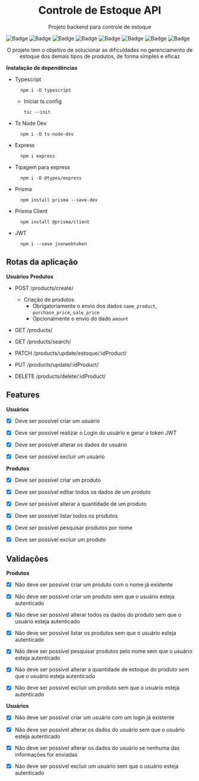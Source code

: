 <h1 align="center">Controle de Estoque API</h1>

<p align="center">Projeto backend para controle de estoque</p>

![Badge](https://img.shields.io/badge/Version-1.0.0-yellow?style=for-the-badge&logo=ghost)
![Badge](https://img.shields.io/badge/Typescript-^4.9.5-blue?style=for-the-badge&logo=ghost)
![Badge](https://img.shields.io/badge/Prisma-4.10.1-blue?style=for-the-badge&logo=ghost)
![Badge](https://img.shields.io/badge/Prisma_Client-^4.10.1-blue?style=for-the-badge&logo=ghost)
![Badge](https://img.shields.io/badge/Express-^4.18.2-lightgrey?style=for-the-badge&logo=ghost)
![Badge](https://img.shields.io/badge/JWT-^9.0.0-ff69b4?style=for-the-badge&logo=ghost)
![Badge](https://img.shields.io/badge/License-ISC-brightgreen?style=for-the-badge&logo=ghost)
![Badge](https://img.shields.io/badge/Status-In_progress-%237159c1?style=for-the-badge&logo=ghost)

<p align="center">O projeto tem o objetivo de solucionar as dificuldades no gerenciamento de estoque dos demais tipos de produtos, de forma simples e eficaz</p>

**Instalação de dependências**

- Typescript

        npm i -D typescript
    
    - Iniciar ts.config

        ```
        tsc --init
        ```

- Ts Node Dev

        npm i -D ts-node-dev

- Express

        npm i express

- Tipagem para express

        npm i -D @types/express

- Prisma

        npm install prisma --save-dev

- Prisma Client

        npm install @prisma/client

- JWT

        npm i --save jsonwebtoken

## Rotas da aplicação

**Usuários**
**Produtos**

- POST /products/create/

    - Criação de produtos
        - Obrigatoriamente o envio dos dados `name_product`, `purchase_price`, `sale_price`
        - Opcionalmente o envio do dado `amount`

- GET /products/

- GET /products/search/

- PATCH /products/update/estoque/:idProduct/

- PUT /products/update/:idProduct/

- DELETE /products/delete/:idProduct/


## Features

**Usuários**

- [x] Deve ser possível criar um usuário

- [x] Deve ser possível realizar o Login do usuário e gerar o token JWT

- [x] Deve ser possível alterar os dados do usuário

- [x] Deve ser possível excluir um usuário

**Produtos**

- [x] Deve ser possível criar um produto

- [x] Deve ser possível editar todos os dados de um produto

- [x] Deve ser possível alterar a quantidade de um produto

- [x] Deve ser possível listar todos os produtos

- [x] Deve ser possível pesquisar produtos por nome

- [x] Deve ser possível excluir um produto


## Validações

**Produtos**

- [x] Não deve ser possível criar um produto com o nome já existente

- [x] Não deve ser possível criar um produto sem que o usuário esteja autenticado

- [x] Não deve ser possível alterar todos os dados do produto sem que o usuário esteja autenticado

- [x] Não deve ser possível listar os produtos sem que o usuário esteja autenticado

- [x] Não deve ser possível pesquisar produtos pelo nome sem que o usuário esteja autenticado

- [x] Não deve ser possível alterar a quantidade de estoque do produto sem que o usuário esteja autenticado

- [x] Não deve ser possível excluir um produto sem que o usuário esteja autenticado

**Usuários**

- [x] Não deve ser possível criar um usuário com um login já existente

- [x] Não deve ser possível alterar os dados do usuário sem que o usuário esteja autenticado

- [x] Não deve ser possível alterar os dados do usuário se nenhuma das informações for enviadas

- [x] Não deve ser possível excluir um usuário sem que o usuário esteja autenticado